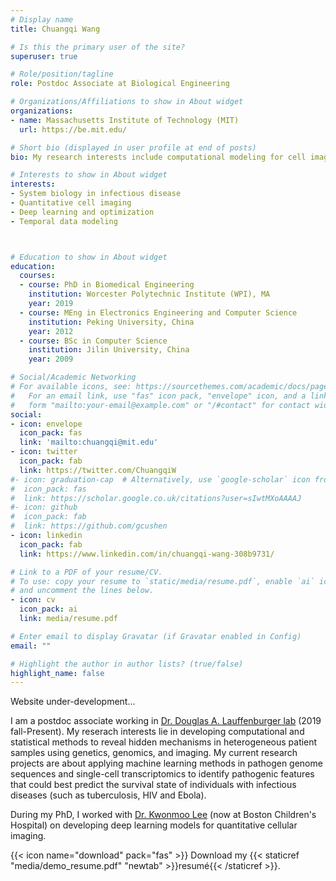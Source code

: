 ```yaml
---
# Display name
title: Chuangqi Wang

# Is this the primary user of the site?
superuser: true

# Role/position/tagline
role: Postdoc Associate at Biological Engineering

# Organizations/Affiliations to show in About widget
organizations:
- name: Massachusetts Institute of Technology (MIT)
  url: https://be.mit.edu/

# Short bio (displayed in user profile at end of posts)
bio: My research interests include computational modeling for cell imaging, system biology nad immunology in infectious disease

# Interests to show in About widget
interests:
- System biology in infectious disease
- Quantitative cell imaging
- Deep learning and optimization
- Temporal data modeling



# Education to show in About widget
education:
  courses:
  - course: PhD in Biomedical Engineering
    institution: Worcester Polytechnic Institute (WPI), MA
    year: 2019
  - course: MEng in Electronics Engineering and Computer Science
    institution: Peking University, China
    year: 2012
  - course: BSc in Computer Science
    institution: Jilin University, China
    year: 2009

# Social/Academic Networking
# For available icons, see: https://sourcethemes.com/academic/docs/page-builder/#icons
#   For an email link, use "fas" icon pack, "envelope" icon, and a link in the
#   form "mailto:your-email@example.com" or "/#contact" for contact widget.
social:
- icon: envelope
  icon_pack: fas
  link: 'mailto:chuangqi@mit.edu'
- icon: twitter
  icon_pack: fab
  link: https://twitter.com/ChuangqiW
#- icon: graduation-cap  # Alternatively, use `google-scholar` icon from `ai` icon pack
#  icon_pack: fas
#  link: https://scholar.google.co.uk/citations?user=sIwtMXoAAAAJ
#- icon: github
#  icon_pack: fab
#  link: https://github.com/gcushen
- icon: linkedin
  icon_pack: fab
  link: https://www.linkedin.com/in/chuangqi-wang-308b9731/

# Link to a PDF of your resume/CV.
# To use: copy your resume to `static/media/resume.pdf`, enable `ai` icons in `params.toml`, 
# and uncomment the lines below.
- icon: cv
  icon_pack: ai
  link: media/resume.pdf

# Enter email to display Gravatar (if Gravatar enabled in Config)
email: ""

# Highlight the author in author lists? (true/false)
highlight_name: false
---
```


Website under-development...

I am a postdoc associate working in [Dr. Douglas A. Lauffenburger lab](https://be.mit.edu/directory/douglas-a-lauffenburger) (2019 fall-Present). My reserach interests lie in developing computational and statistical methods to reveal hidden mechanisms in heterogeneous patient samples using genetics, genomics, and imaging. My current research projects are about applying machine learning methods in pathogen genome sequences and single-cell transcriptomics to identify pathogenic features that could best predict the survival state of individuals with infectious diseases (such as tuberculosis, HIV and Ebola).

During my PhD, I worked with [Dr. Kwonmoo Lee](http://labs.wpi.edu/qci/announcement/) (now at Boston Children's Hospital) on developing deep learning models for quantitative cellular imaging.

{{< icon name="download" pack="fas" >}} Download my {{< staticref "media/demo_resume.pdf" "newtab" >}}resumé{{< /staticref >}}.
